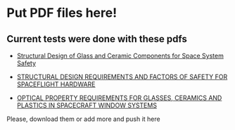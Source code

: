# Put PDF files here!

## Current tests were done with these pdfs

- [Structural Design of Glass and Ceramic Components for Space System Safety](https://ntrs.nasa.gov/api/citations/20070019378/downloads/20070019378.pdf)


- [STRUCTURAL DESIGN REQUIREMENTS AND FACTORS OF SAFETY FOR SPACEFLIGHT HARDWARE](https://standards.nasa.gov/sites/default/files/standards/JSC/B/1/JSC-65828B-Chg1.pdf)


- [OPTICAL PROPERTY REQUIREMENTS FOR GLASSES, CERAMICS AND PLASTICS IN SPACECRAFT WINDOW SYSTEMS](https://ntrs.nasa.gov/api/citations/20120003510/downloads/20120003510.pdf)


Please, download them or add more and push it here